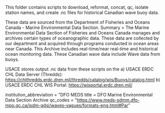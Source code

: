 This folder contains scripts to download, reformat, concat, qc, isolate station names, and create .nc files for historical Canadian wave buoy data.

These data are sourced from the Department of Fisheries and Oceans Canada - Marine Environmental Data Section. 
Summary = The Marine Environmental Data Section of Fisheries and Oceans Canada manages and archives certain types of oceanographic data. 
These data are collected by our department and acquired through programs conducted in ocean areas near Canada. This Archive includes 
real-time/near real-time and historical ocean monitoring data. These Canadian wave data include Wave data from buoys.

USACE stores output .nc data from these scripts on the 
a) USACE ERDC CHL Data Server (Thredds): https://chlthredds.erdc.dren.mil/thredds/catalog/wis/Buoys/catalog.html 
b) USACE ERDC CHL WIS Portal: https://wisportal.erdc.dren.mil/

institution_abbreviation = "DFO MEDS
title = DFO Marine Environmental Data Section Archive
qc_codes = "https://www.meds-sdmm.dfo-mpo.gc.ca/isdm-gdsi/waves-vagues/formats-eng.html#Par"

                                  
